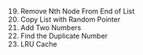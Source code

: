 19. Remove Nth Node From End of List
138. Copy List with Random Pointer
2. Add Two Numbers
287. Find the Duplicate Number
146. LRU Cache
